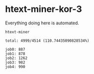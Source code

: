 # htext-miner-kor-3

Everything doing here is automated.

```
htext-miner

total: 4999/4514 (110.74435090828534%)

job0: 887
job1: 878
job2: 1262
job3: 982
job4: 990
```